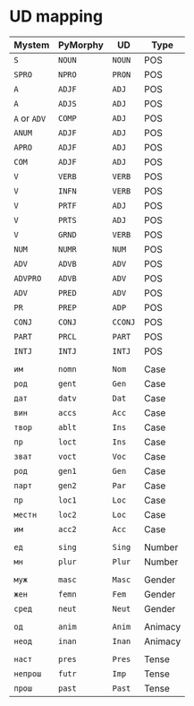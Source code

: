 # UD mapping

| Mystem       | PyMorphy | UD       | Type     |
|--------------|----------|----------|----------|
| `S`          | `NOUN`   | `NOUN`   | POS      |
| `SPRO`       | `NPRO`   | `PRON`   | POS      |
| `A`          | `ADJF`   | `ADJ`    | POS      |
| `A`          | `ADJS`   | `ADJ`    | POS      |
| `A` or `ADV` | `COMP`   | `ADJ`    | POS      |
| `ANUM`       | `ADJF`   | `ADJ`    | POS      |
| `APRO`       | `ADJF`   | `ADJ`    | POS      |
| `COM`        | `ADJF`   | `ADJ`    | POS      |
| `V`          | `VERB`   | `VERB`   | POS      |
| `V`          | `INFN`   | `VERB`   | POS      |
| `V`          | `PRTF`   | `ADJ`    | POS      |
| `V`          | `PRTS`   | `ADJ`    | POS      |
| `V`          | `GRND`   | `VERB`   | POS      |
| `NUM`        | `NUMR`   | `NUM`    | POS      |
| `ADV`        | `ADVB`   | `ADV`    | POS      |
| `ADVPRO`     | `ADVB`   | `ADV`    | POS      |
| `ADV`        | `PRED`   | `ADV`    | POS      |
| `PR`         | `PREP`   | `ADP`    | POS      |
| `CONJ`       | `CONJ`   | `CCONJ`  | POS      |
| `PART`       | `PRCL`   | `PART`   | POS      |
| `INTJ`       | `INTJ`   | `INTJ`   | POS      |
| <!-- -->     | <!-- --> | <!-- --> | <!-- --> |
| `им`         | `nomn`   | `Nom`    | Case     |
| `род`        | `gent`   | `Gen`    | Case     |
| `дат`        | `datv`   | `Dat`    | Case     |
| `вин`        | `accs`   | `Acc`    | Case     |
| `твор`       | `ablt`   | `Ins`    | Case     |
| `пр`         | `loct`   | `Ins`    | Case     |
| `зват`       | `voct`   | `Voc`    | Case     |
| `род`        | `gen1`   | `Gen`    | Case     |
| `парт`       | `gen2`   | `Par`    | Case     |
| `пр`         | `loc1`   | `Loc`    | Case     |
| `местн`      | `loc2`   | `Loc`    | Case     |
| `им`         | `acc2`   | `Acc`    | Case     |
| <!-- -->     | <!-- --> | <!-- --> | <!-- --> |
| `ед`         | `sing`   | `Sing`   | Number   |
| `мн`         | `plur`   | `Plur`   | Number   |
| <!-- -->     | <!-- --> | <!-- --> | <!-- --> |
| `муж`        | `masc`   | `Masc`   | Gender   |
| `жен`        | `femn`   | `Fem`    | Gender   |
| `сред`       | `neut`   | `Neut`   | Gender   |
| <!-- -->     | <!-- --> | <!-- --> | <!-- --> |
| `од`         | `anim`   | `Anim`   | Animacy  |
| `неод`       | `inan`   | `Inan`   | Animacy  |
| <!-- -->     | <!-- --> | <!-- --> | <!-- --> |
| `наст`       | `pres`   | `Pres`   | Tense    |
| `непрош`     | `futr`   | `Imp`    | Tense    |
| `прош`       | `past`   | `Past`   | Tense    |
